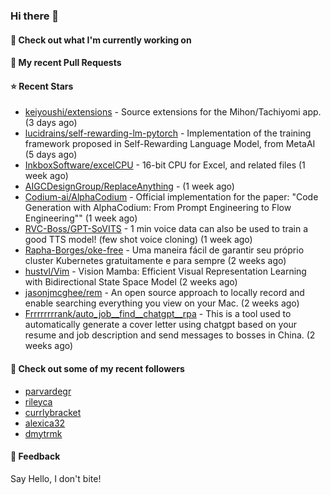 ### Hi there 👋

#### 👷 Check out what I'm currently working on

#### 🔨 My recent Pull Requests


#### ⭐ Recent Stars

- [keiyoushi/extensions](https://github.com/keiyoushi/extensions) - Source extensions for the Mihon/Tachiyomi app. (3 days ago)
- [lucidrains/self-rewarding-lm-pytorch](https://github.com/lucidrains/self-rewarding-lm-pytorch) - Implementation of the training framework proposed in Self-Rewarding Language Model, from MetaAI (5 days ago)
- [InkboxSoftware/excelCPU](https://github.com/InkboxSoftware/excelCPU) - 16-bit CPU for Excel, and related files (1 week ago)
- [AIGCDesignGroup/ReplaceAnything](https://github.com/AIGCDesignGroup/ReplaceAnything) -  (1 week ago)
- [Codium-ai/AlphaCodium](https://github.com/Codium-ai/AlphaCodium) - Official implementation for the paper: &#34;Code Generation with AlphaCodium: From Prompt Engineering to Flow Engineering&#34;&#34; (1 week ago)
- [RVC-Boss/GPT-SoVITS](https://github.com/RVC-Boss/GPT-SoVITS) - 1 min voice data can also be used to train a good TTS model! (few shot voice cloning) (1 week ago)
- [Rapha-Borges/oke-free](https://github.com/Rapha-Borges/oke-free) - Uma maneira fácil de garantir seu próprio cluster Kubernetes gratuitamente e para sempre (2 weeks ago)
- [hustvl/Vim](https://github.com/hustvl/Vim) - Vision Mamba: Efficient Visual Representation Learning with Bidirectional State Space Model (2 weeks ago)
- [jasonjmcghee/rem](https://github.com/jasonjmcghee/rem) - An open source approach to locally record and enable searching everything you view on your Mac. (2 weeks ago)
- [Frrrrrrrrank/auto_job__find__chatgpt__rpa](https://github.com/Frrrrrrrrank/auto_job__find__chatgpt__rpa) - This is a tool used to automatically generate a cover letter using chatgpt based on your resume and job description and send messages to bosses in China. (2 weeks ago)

#### 👯 Check out some of my recent followers

- [parvardegr](https://github.com/parvardegr)
- [rileyca](https://github.com/rileyca)
- [currlybracket](https://github.com/currlybracket)
- [alexica32](https://github.com/alexica32)
- [dmytrmk](https://github.com/dmytrmk)

#### 💬 Feedback

Say Hello, I don't bite!